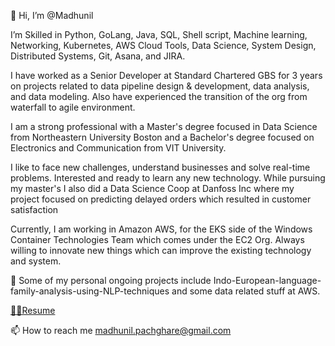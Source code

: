 👋 Hi, I’m @Madhunil

I’m Skilled in Python, GoLang, Java, SQL, Shell script, Machine learning, Networking, Kubernetes, AWS Cloud Tools, Data Science, System Design, Distributed Systems, Git, Asana, and JIRA.

I have worked as a Senior Developer at Standard Chartered GBS for 3 years on projects related to data pipeline design & development, data analysis, and data modeling. Also have experienced the transition of the org from waterfall to agile environment.

I am a strong professional with a Master's degree focused in Data Science from Northeastern University Boston and a Bachelor's degree focused on Electronics and Communication from VIT University.

I like to face new challenges, understand businesses and solve real-time problems. Interested and ready to learn any new technology.
While pursuing my master's I also did a Data Science Coop at Danfoss Inc where my project focused on predicting delayed orders which resulted in customer satisfaction

Currently, I am working in Amazon AWS, for the EKS side of the Windows Container Technologies Team which comes under the EC2 Org.
Always willing to innovate new things which can improve the existing technology and system.

🌱 Some of my personal ongoing projects include Indo-European-language-family-analysis-using-NLP-techniques and some data related stuff at AWS.

[👨‍💻Resume](https://drive.google.com/file/d/1TxyOFPTf7rZ0G32xuaVLYMaLumsxPlHi/view?usp=sharing "Madhunil's Resume")

📫 How to reach me madhunil.pachghare@gmail.com

<!---
Madhunil/Madhunil is a ✨ special ✨ repository because its `README.md` (this file) appears on your GitHub profile.
You can click the Preview link to take a look at your changes.
--->
